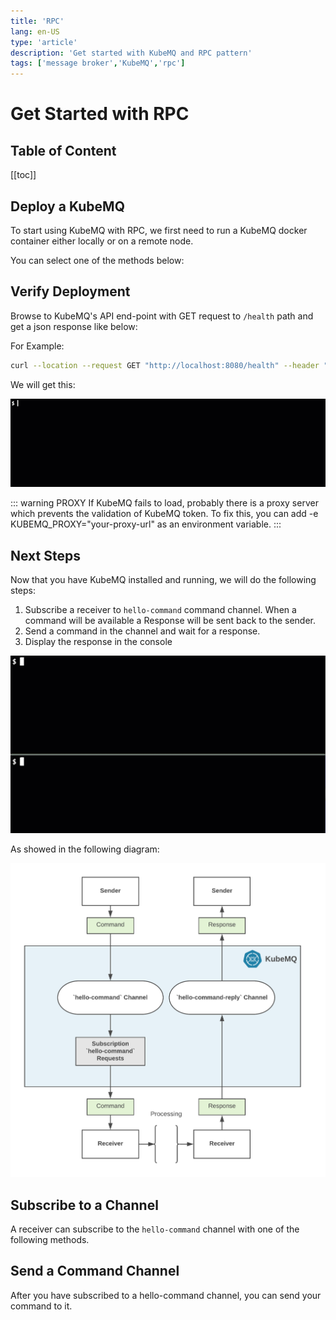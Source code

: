 ```yaml
---
title: 'RPC'
lang: en-US
type: 'article'
description: 'Get started with KubeMQ and RPC pattern'
tags: ['message broker','KubeMQ','rpc']
---
```

# Get Started with RPC <Badge text="v1.5.0+"/> <Badge text="stable"/>

## Table of Content
[[toc]]

## Deploy a KubeMQ
To start using KubeMQ with RPC, we first need to run a KubeMQ docker container either locally or on a remote node.

You can select one of the methods below:

<CodeSwitcher :languages="{kubernetes:'kubernetes',docker:'docker',helm:`helm`,docker_compose:'docker-compose'}" :isolated="true">

<template v-slot:docker>


Pull and run KubeMQ Docker container:

``` bash
docker run --name kubemq -d -p 8080:8080 -p 50000:50000 -p 9090:9090 \
-v $PWD:/store -e KUBEMQ_TOKEN=<YOUR_KUBEMQ_TOKEN> kubemq/kubemq

```

For Example:

![get-started_docker.gif](./images/get-started_docker.gif)

</template>

<template v-slot:kubernetes>

Execute the following command:

``` bash
kubectl apply -f https://get.kubemq.io/deploy?token="YOUR_KUBEMQ_TOKEN"
```

For Example:

![get_started_kubernetes.gif](./images/get_started_kubernetes.gif)

</template>

<template v-slot:helm>

Add KubeMQ Helm Repository:

``` bash
helm repo add kubemq-charts https://kubemq-io.github.io/charts
```

Verify KubeMQ helm repository charts is correctly configured by:
``` bash
helm repo list
```

Install KubeMQ Chart:

``` bash
helm install --name kubemq-cluster --set token=<YOUR_KUBEMQ_TOKEN> \
kubemq-charts/kubemq
```

</template>


<template v-slot:docker_compose>


Execute the following command:

``` bash
docker-compose -d up
```

With the following yaml file named docker-compose.yaml:

``` yaml
version: '3.7'
services:
  kubemq:
    image: kubemq/kubemq
    container_name: kubemq
    ports:
      - "8080:8080"
      - "9090:9090"
      - "50000:50000"
    environment:
      - KUBEMQ_HOST=kubemq
      - KUBEMQ_TOKEN="YOUR_KUBEMQ_TOKEN"
    networks:
      - backend
      - frontend
    volumes:
      - kubemq_vol:/store
networks:
  backend:
volumes:
  kubemq_vol:
```

</template>
</CodeSwitcher>



## Verify Deployment

Browse to KubeMQ's API end-point with GET request to `/health` path and get a json response like below:

For Example:
``` bash
curl --location --request GET "http://localhost:8080/health" --header "Content-Type: application/json"
```

We will get this:

![verify_deploy.gif](./images/verify_deploy.gif)

::: warning PROXY
If KubeMQ fails to load, probably there is a proxy server which prevents the validation of KubeMQ token.
To fix this, you can add -e KUBEMQ_PROXY="your-proxy-url" as an environment variable.
:::

## Next Steps

Now that you have KubeMQ installed and running, we will do the following steps:

1. Subscribe a receiver to `hello-command` command channel. When a command will be available a Response will be sent back to the sender.
2. Send a command in the channel and wait for a response.
3. Display the response in the console

![get_started_rpc.gif](./images/get_started_rpc.gif)

As showed in the following diagram:

![image info](./images/rpc-hello-world.png)


## Subscribe to a Channel

A receiver can subscribe to the `hello-command` channel with one of the following methods.

<CodeSwitcher :languages="{bash:'kubetools',curl:'cURL',csharp:'.Net',java:`Java`,go:`Go`,py:`Python`,node:`Node`,php:`PHP`,ruby:`Ruby`,jquery:`jQuery`}" :isolated="true">
<template v-slot:bash>

Run the following Kubetools command:
``` bash
 kubetools rpc rec command "hello-command"
```

When connected, the stream will block until receiving a command. Once a command will be received Kubetools automatically will send a Response.

::: tip Kubetools
Kubetools is KubeMQ Command-Line-Interface tool.

Installation instructions [here](../tutorials/kubetools.html#installation).
:::
</template>

<template v-slot:curl>

The following cURL command is using KubeMQ's REST interface:

``` bash
curl --location --request GET "{{host}}/subscribe/requests?client_id=some_client_id&channel=hello-command&group=some_group&subscribe_type=commands" \
  --header "Content-Type: application/json" \
  --data ""
```

Once a command is received a Send Response call should be invoked:

``` bash
curl --location --request POST "{{host}}/send/response" \
  --header "Content-Type: application/json" \
  --data "{
   \"RequestID\": \"some_id\",
   \"ClientID\":\"some_client_id\",
   \"ReplyChannel\": \"_INBOX.x8bxFotxDNG4c3zTp8scBQ.x8bxFotxDNG4c3zTp8scMq\",
   \"Metadata\" :\"some_metadata\",
   \"Body\": \"c29tZSBlbmNvZGVkIGJvZHk=\",
   \"Executed\": true,
   \"Error\":\"\"
}"
```

**Important** - The reply channel address is automatically generated by the KubeMQ and can be found in the command request `ReplyChannel` field.

::: warning
Subscribe to Commands in REST interface is using WebSocket for streaming (Push) commands to the receiver. You will need to implement a WebSocket receiver accordingly.
:::
</template>


<template v-slot:csharp>

The following .NET code snippet is using KubeMQ's .NET SDK with gRPC interface:

``` csharp
using System;

namespace RPC_Subscribe_to_a_Channel
{
    class Program
    {
        static void Main(string[] args)
        {

            var ChannelName = "testing_event_channel";
            var ClientID = "hello-world-subscriber";
            var KubeMQServerAddress = "localhost:50000";



            KubeMQ.SDK.csharp.CommandQuery.Responder responder = new KubeMQ.SDK.csharp.CommandQuery.Responder(KubeMQServerAddress);
            try
            {
                responder.SubscribeToRequests(new KubeMQ.SDK.csharp.Subscription.SubscribeRequest()
                {
                    Channel = ChannelName,
                    SubscribeType = KubeMQ.SDK.csharp.Subscription.SubscribeType.Commands,
                    ClientID = ClientID
                }, (commandReceive) => {
                    Console.WriteLine($"Command Received: Id:{commandReceive.RequestID} Channel:{commandReceive.Channel} Metadata:{commandReceive.Metadata} Body:{ KubeMQ.SDK.csharp.Tools.Converter.FromByteArray(commandReceive.Body)} ");
                    return new KubeMQ.SDK.csharp.CommandQuery.Response(commandReceive)
                    {
                        Body = new byte[0],
                        CacheHit = false,
                        Error = "None",
                        ClientID = ClientID,
                        Executed = true,
                        Metadata = string.Empty,
                        Timestamp = DateTime.UtcNow,
                    };

                }, (errorHandler) =>
                {
                    Console.WriteLine(errorHandler.Message);
                });
            }
            catch (Exception ex)
            {
                Console.WriteLine(ex.Message);
            }
            Console.WriteLine("press any key to close RPC_Subscribe_to_a_Channel");
            Console.ReadLine();
        }
    }
}

```

When executed, a stream of events messages will be shown in the console.

</template>
<template v-slot:java>

The following Java code snippet is using KubeMQ's Java SDK with gRPC interface:

``` java
Code snippet will available soon
```
When executed, a stream of events messages will be shown in the console.

</template>
<template v-slot:go>

The following Go code snippet is using KubeMQ's Go SDK with gRPC interface:
``` go
package main

import (
   "context"
   "github.com/kubemq-io/kubemq-go"
   "log"
   "time"
)

func main() {
   ctx, cancel := context.WithCancel(context.Background())
   defer cancel()
   client, err := kubemq.NewClient(ctx,
      kubemq.WithAddress("localhost", 50000),
      kubemq.WithClientId("test-command-client-id"),
      kubemq.WithTransportType(kubemq.TransportTypeGRPC))
   if err != nil {
      log.Fatal(err)
   }
   defer client.Close()
   channel := "hello-command"
   errCh := make(chan error)
   commandsCh, err := client.SubscribeToCommands(ctx, channel, "", errCh)
   if err != nil {
      log.Fatal(err)
   }
   for {
      select {
      case err := <-errCh:
         log.Fatal(err)
         return
      case command, more := <-commandsCh:
         if !more {
            log.Println("Command Received , done")
            return
         }
         log.Printf("Command Received:\nId %s\nChannel: %s\nMetadata: %s\nBody: %s\n", command.Id, command.Channel, command.Metadata, command.Body)
         err := client.R().
            SetRequestId(command.Id).
            SetResponseTo(command.ResponseTo).
            SetExecutedAt(time.Now()).
            Send(ctx)
         if err != nil {
            log.Fatal(err)
         }
      case <-ctx.Done():
         return
      }
   }

}

```
When connected, once a command will be received in the channel, we create a Response and send back to the sender.

</template>
<template v-slot:py>

The following Python code snippet is using KubeMQ's Python SDK with gRPC interface:

``` py
Code snippet will available soon
```
When executed, a stream of events messages will be shown in the console.

</template>

<template v-slot:node>

The following Node code snippet is using KubeMQ's REST interface:

``` js
var https = require('https');

var options = {
  'method': 'GET',
  'hostname': '{{host}}',
  'path': '/subscribe/requests?client_id=some_client_id&channel=hello-command&group=some_group&subscribe_type=commands',
  'headers': {
    'Content-Type': 'application/json'
  }
};

var req = https.request(options, function (res) {
  var chunks = [];

  res.on("data", function (chunk) {
    chunks.push(chunk);
  });

  res.on("end", function (chunk) {
    var body = Buffer.concat(chunks);
    console.log(body.toString());
  });

  res.on("error", function (error) {
    console.error(error);
  });
});

req.end();
```


Once a command is received a Send Response call should be invoked:

``` js
var https = require('https');

var options = {
  'method': 'POST',
  'hostname': '{{host}}',
  'path': '/send/response',
  'headers': {
    'Content-Type': 'application/json'
  }
};

var req = https.request(options, function (res) {
  var chunks = [];

  res.on("data", function (chunk) {
    chunks.push(chunk);
  });

  res.on("end", function (chunk) {
    var body = Buffer.concat(chunks);
    console.log(body.toString());
  });

  res.on("error", function (error) {
    console.error(error);
  });
});

var postData =  "{\n\t\"RequestID\": \"some_id\",\n\t\"ClientID\":\"some_client_id\",\n\t\"ReplyChannel\": \"_INBOX.x8bxFotxDNG4c3zTp8scBQ.x8bxFotxDNG4c3zTp8scMq\",\n\t\"Metadata\" :\"some_metadata2\",\n\t\"Body\": \"c29tZSBlbmNvZGVkIGJvZHk=\",\n\t\"Executed\": true,\n\t\"Error\":\"\"\n}";

req.write(postData);

req.end();
```

**Important** - The reply channel address is automatically generated by the KubeMQ and can be found in the command request `ReplyChannel` field.

::: warning
Subscribe to Commands in REST interface is using WebSocket for streaming (Push) commands to the receiver. You will need to implement a WebSocket receiver accordingly.
:::
</template>

<template v-slot:php>

The following PHP code snippet is using KubeMQ's REST interface:

``` php
<?php

$curl = curl_init();

curl_setopt_array($curl, array(
  CURLOPT_URL => "{{host}}/subscribe/requests?client_id=some_client_id&channel=hello-command&group=some_group&subscribe_type=commands",
  CURLOPT_RETURNTRANSFER => true,
  CURLOPT_ENCODING => "",
  CURLOPT_MAXREDIRS => 10,
  CURLOPT_TIMEOUT => 0,
  CURLOPT_FOLLOWLOCATION => false,
  CURLOPT_HTTP_VERSION => CURL_HTTP_VERSION_1_1,
  CURLOPT_CUSTOMREQUEST => "GET",
  CURLOPT_HTTPHEADER => array(
    "Content-Type: application/json"
  ),
));

$response = curl_exec($curl);
$err = curl_error($curl);

curl_close($curl);

if ($err) {
  echo "cURL Error #:" . $err;
} else {
  echo $response;
} ?>
```


Once a command is received a Send Response call should be invoked:

``` php
<?php

$curl = curl_init();

curl_setopt_array($curl, array(
  CURLOPT_URL => "{{host}}/send/response",
  CURLOPT_RETURNTRANSFER => true,
  CURLOPT_ENCODING => "",
  CURLOPT_MAXREDIRS => 10,
  CURLOPT_TIMEOUT => 0,
  CURLOPT_FOLLOWLOCATION => false,
  CURLOPT_HTTP_VERSION => CURL_HTTP_VERSION_1_1,
  CURLOPT_CUSTOMREQUEST => "POST",
  CURLOPT_POSTFIELDS =>"{\n\t\"RequestID\": \"some_id\",\n\t\"ClientID\":\"some_client_id\",\n\t\"ReplyChannel\": \"_INBOX.x8bxFotxDNG4c3zTp8scBQ.x8bxFotxDNG4c3zTp8scMq\",\n\t\"Metadata\" :\"some_metadata2\",\n\t\"Body\": \"c29tZSBlbmNvZGVkIGJvZHk=\",\n\t\"Executed\": true,\n\t\"Error\":\"\"\n}",
  CURLOPT_HTTPHEADER => array(
    "Content-Type: application/json"
  ),
));

$response = curl_exec($curl);
$err = curl_error($curl);

curl_close($curl);

if ($err) {
  echo "cURL Error #:" . $err;
} else {
  echo $response;
} ?>
```

**Important** - The reply channel address is automatically generated by the KubeMQ and can be found in the command request `ReplyChannel` field.

::: warning
Subscribe to Commands in REST interface is using WebSocket for streaming (Push) commands to the receiver. You will need to implement a WebSocket receiver accordingly.
:::

</template>


<template v-slot:ruby>

The following Ruby code snippet is using KubeMQ's REST interface:

``` ruby
require "uri"
require "net/http"

url = URI("{{host}}/subscribe/requests?client_id=some_client_id&channel=hello-command&group=some_group&subscribe_type=commands")
http = Net::HTTP.new(url.host, url.port)
request = Net::HTTP::Get.new(url)
request["Content-Type"] = "application/json"
response = http.request(request)
puts response.read_body
```


Once a command is received a Send Response call should be invoked:

``` ruby
require "uri"
require "net/http"

url = URI("{{host}}/send/response")

http = Net::HTTP.new(url.host, url.port)

request = Net::HTTP::Post.new(url)
request["Content-Type"] = "application/json"
request.body = "{\n\t\"RequestID\": \"some_id\",\n\t\"ClientID\":\"some_client_id\",\n\t\"ReplyChannel\": \"_INBOX.x8bxFotxDNG4c3zTp8scBQ.x8bxFotxDNG4c3zTp8scMq\",\n\t\"Metadata\" :\"some_metadata2\",\n\t\"Body\": \"c29tZSBlbmNvZGVkIGJvZHk=\",\n\t\"Executed\": true,\n\t\"Error\":\"\"\n}"
response = http.request(request)
puts response.read_body
```

**Important** - The reply channel address is automatically generated by the KubeMQ and can be found in the command request `ReplyChannel` field.

::: warning
Subscribe to Commands in REST interface is using WebSocket for streaming (Push) commands to the receiver. You will need to implement a WebSocket receiver accordingly.
:::
</template>


<template v-slot:jquery>

The following jQuery code snippet is using KubeMQ's REST interface:

``` js
var settings = {
  "url": "{{host}}/subscribe/requests?client_id=some_client_id&channel=hello-command&group=some_group&subscribe_type=commands",
  "method": "GET",
  "timeout": 0,
  "headers": {
    "Content-Type": "application/json"
  },
};

$.ajax(settings).done(function (response) {
  console.log(response);
});
```

Once a command is received a Send Response call should be invoked:

``` js
var settings = {
  "url": "{{host}}/send/response",
  "method": "POST",
  "timeout": 0,
  "headers": {
    "Content-Type": "application/json"
  },
  "data": "{\n\t\"RequestID\": \"some_id\",\n\t\"ClientID\":\"some_client_id\",\n\t\"ReplyChannel\": \"_INBOX.x8bxFotxDNG4c3zTp8scBQ.x8bxFotxDNG4c3zTp8scMq\",\n\t\"Metadata\" :\"some_metadata2\",\n\t\"Body\": \"c29tZSBlbmNvZGVkIGJvZHk=\",\n\t\"Executed\": true,\n\t\"Error\":\"\"\n}",
};

$.ajax(settings).done(function (response) {
  console.log(response);
});
```

**Important** - the reply channel address is automatically generated by the KubeMQ and can be found in the command request `ReplyChannel` field.

::: warning
Subscribe to Commands in REST interface is using WebSocket for streaming (Push) commands to the receiver. You will need to implement a WebSocket receiver accordingly.
:::
</template>


</CodeSwitcher>



## Send a Command Channel

After you have subscribed to a hello-command channel, you can send your command to it.


<CodeSwitcher :languages="{bash:'kubetools',curl:'cURL',csharp:'.Net',java:`Java`,go:`Go`,py:`Python`,node:`Node`,php:`PHP`,ruby:`Ruby`,jquery:`jQuery`}" :isolated="true">


<template v-slot:bash>

Run the following Kubetools command:

``` bash
kubetools rpc send command "hello-command" "some command"
```


::: tip Kubetools
Kubetools is KubeMQ Command-Line-Interface tool.

Installation instructions [here](../tutorials/kubetools.html#installation).
:::

</template>


<template v-slot:curl>

The following cURL command is using KubeMQ's REST interface:

``` bash
curl --location --request POST "{{host}}/send/request" \
  --header "Content-Type: application/json" \
  --data "{
   \"RequestID\": \"688daec3-7f3e-4766-87fa-4cd1f4f03a23\",
   \"RequestTypeData\":1, 
   \"ClientID\": \"some_clientID\",
   \"Channel\": \"hello-command\",
   \"Metadata\" :\"some_metadata\",
   \"Body\": \"c29tZSBlbmNvZGVkIGJvZHk=\",
   \"Timeout\": 10000
}"
```

</template>

<template v-slot:csharp>

The following .NET code snippet is using KubeMQ's .NET SDK with gRPC interface:

``` csharp
using System;

namespace RPC_Send_a_Command_Channel
{
    class Program
    {
        static void Main(string[] args)
        {
            var ChannelName = "testing_event_channel";
            var ClientID = "hello-world-sender";
            var KubeMQServerAddress = "localhost:50000";

            var channel = new KubeMQ.SDK.csharp.CommandQuery.Channel(new KubeMQ.SDK.csharp.CommandQuery.ChannelParameters
            {
                RequestsType = KubeMQ.SDK.csharp.CommandQuery.RequestType.Command,
                Timeout = 10000,
                ChannelName = ChannelName,
                ClientID = ClientID,
                KubeMQAddress = KubeMQServerAddress
            });
            try
            {

                var result = channel.SendRequest(new KubeMQ.SDK.csharp.CommandQuery.Request
                {
                    Body = KubeMQ.SDK.csharp.Tools.Converter.ToByteArray("hello kubemq - sending a command, please reply")
                });                    
             
                if (!result.Executed)
                {
                    Console.WriteLine($"Response error:{result.Error}");
                    return;
                }
                Console.WriteLine($"Response Received:{result.RequestID} ExecutedAt:{result.Timestamp}"); 
            }
            catch (Exception ex)
            {
                Console.WriteLine(ex.Message);
            }
        }
    }
}

```

</template>
<template v-slot:java>

The following Java code snippet is using KubeMQ's Java SDK with gRPC interface:

``` java
The code snippet will available soon
```

</template>
<template v-slot:go>

The following Go code snippet is using KubeMQ's Go SDK with gRPC interface:

``` go
package main

import (
   "context"
   "github.com/kubemq-io/kubemq-go"
   "log"
   "time"
)

func main() {
   ctx, cancel := context.WithCancel(context.Background())
   defer cancel()
   client, err := kubemq.NewClient(ctx,
      kubemq.WithAddress("localhost", 50000),
      kubemq.WithClientId("test-command-client-id"),
      kubemq.WithTransportType(kubemq.TransportTypeGRPC))
   if err != nil {
      log.Fatal(err)
   }
   defer client.Close()
   channel := "hello-command"
   response, err := client.C().
      SetId("some-command-id").
      SetChannel(channel).
      SetMetadata("some-metadata").
      SetBody([]byte("hello kubemq - sending a command, please reply")).
      SetTimeout(time.Second).
      Send(ctx)
   if err != nil {
      log.Fatal(err)
   }
   log.Printf("Response Received:\nCommandID: %s\nExecutedAt:%s\n", response.CommandId, response.ExecutedAt)
}

```

</template>
<template v-slot:py>

The following Python code snippet is using KubeMQ's Python SDK with gRPC interface:

``` py
The code snippet will available soon
```


</template>


<template v-slot:node>

The following node code snippet is using KubeMQ's REST interface:

``` js
var https = require('https');

var options = {
  'method': 'POST',
  'hostname': '{{host}}',
  'path': '/send/request',
  'headers': {
    'Content-Type': 'application/json'
  }
};

var req = https.request(options, function (res) {
  var chunks = [];

  res.on("data", function (chunk) {
    chunks.push(chunk);
  });

  res.on("end", function (chunk) {
    var body = Buffer.concat(chunks);
    console.log(body.toString());
  });

  res.on("error", function (error) {
    console.error(error);
  });
});

var postData =  "{\n\t\"RequestID\": \"688daec3-7f3e-4766-87fa-4cd1f4f03a23\",\n\t\"RequestTypeData\":1, \n\t\"ClientID\": \"some_clientID\",\n\t\"Channel\": \"hello-command\",\n\t\"Metadata\" :\"some_metadata\",\n\t\"Body\": \"c29tZSBlbmNvZGVkIGJvZHk=\",\n\t\"Timeout\": 1000000\n}";

req.write(postData);

req.end();
```

</template>

<template v-slot:php>

The following PHP code snippet is using KubeMQ's REST interface:

``` php
<?php

$curl = curl_init();

curl_setopt_array($curl, array(
  CURLOPT_URL => "{{host}}/send/request",
  CURLOPT_RETURNTRANSFER => true,
  CURLOPT_ENCODING => "",
  CURLOPT_MAXREDIRS => 10,
  CURLOPT_TIMEOUT => 0,
  CURLOPT_FOLLOWLOCATION => false,
  CURLOPT_HTTP_VERSION => CURL_HTTP_VERSION_1_1,
  CURLOPT_CUSTOMREQUEST => "POST",
  CURLOPT_POSTFIELDS =>"{\n\t\"RequestID\": \"688daec3-7f3e-4766-87fa-4cd1f4f03a23\",\n\t\"RequestTypeData\":1, \n\t\"ClientID\": \"some_clientID\",\n\t\"Channel\": \"hello-command\",\n\t\"Metadata\" :\"some_metadata\",\n\t\"Body\": \"c29tZSBlbmNvZGVkIGJvZHk=\",\n\t\"Timeout\": 1000000\n}",
  CURLOPT_HTTPHEADER => array(
    "Content-Type: application/json"
  ),
));

$response = curl_exec($curl);
$err = curl_error($curl);

curl_close($curl);

if ($err) {
  echo "cURL Error #:" . $err;
} else {
  echo $response;
} ?>
```

</template>


<template v-slot:ruby>

The following Ruby code snippet is using KubeMQ's REST interface:

``` ruby
require "uri"
require "net/http"

url = URI("{{host}}/send/request")
http = Net::HTTP.new(url.host, url.port)
request = Net::HTTP::Post.new(url)
request["Content-Type"] = "application/json"
request.body = "{\n\t\"RequestID\": \"688daec3-7f3e-4766-87fa-4cd1f4f03a23\",\n\t\"RequestTypeData\":1, \n\t\"ClientID\": \"some_clientID\",\n\t\"Channel\": \"hello-command\",\n\t\"Metadata\" :\"some_metadata2\",\n\t\"Body\": \"c29tZSBlbmNvZGVkIGJvZHk=\",\n\t\"Timeout\": 1000000\n}"
response = http.request(request)
puts response.read_body
```

</template>


<template v-slot:jquery>

The following jQuery code snippet is using KubeMQ's REST interface:

``` js
var settings = {
  "url": "{{host}}/send/request",
  "method": "POST",
  "timeout": 0,
  "headers": {
    "Content-Type": "application/json",
    "X-Kubemq-Server-Token": "\"your-kubemq-token\""
  },
  "data": "{\n\t\"RequestID\": \"688daec3-7f3e-4766-87fa-4cd1f4f03a23\",\n\t\"RequestTypeData\":1, \n\t\"ClientID\": \"some_clientID\",\n\t\"Channel\": \"hello-command\",\n\t\"Metadata\" :\"some_metadata2\",\n\t\"Body\": \"c29tZSBlbmNvZGVkIGJvZHk=\",\n\t\"Timeout\": 1000000\n}",
};

$.ajax(settings).done(function (response) {
  console.log(response);
});
```

</template>


</CodeSwitcher>

